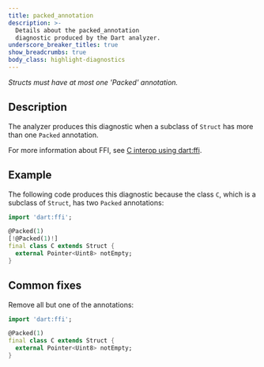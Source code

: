 ```yaml
---
title: packed_annotation
description: >-
  Details about the packed_annotation
  diagnostic produced by the Dart analyzer.
underscore_breaker_titles: true
show_breadcrumbs: true
body_class: highlight-diagnostics
---
```


_Structs must have at most one 'Packed' annotation._

## Description

The analyzer produces this diagnostic when a subclass of `Struct` has more
than one `Packed` annotation.

For more information about FFI, see [C interop using dart:ffi][ffi].

## Example

The following code produces this diagnostic because the class `C`, which
is a subclass of `Struct`, has two `Packed` annotations:

```dart
import 'dart:ffi';

@Packed(1)
[!@Packed(1)!]
final class C extends Struct {
  external Pointer<Uint8> notEmpty;
}
```

## Common fixes

Remove all but one of the annotations:

```dart
import 'dart:ffi';

@Packed(1)
final class C extends Struct {
  external Pointer<Uint8> notEmpty;
}
```

[ffi]: /interop/c-interop

